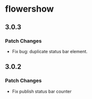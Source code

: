 # flowershow

## 3.0.3

### Patch Changes

- Fix bug: duplicate status bar element.

## 3.0.2

### Patch Changes

- Fix publish status bar counter

